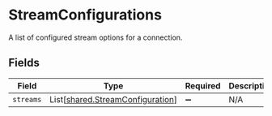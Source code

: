 # StreamConfigurations

A list of configured stream options for a connection.


## Fields

| Field                                                                          | Type                                                                           | Required                                                                       | Description                                                                    |
| ------------------------------------------------------------------------------ | ------------------------------------------------------------------------------ | ------------------------------------------------------------------------------ | ------------------------------------------------------------------------------ |
| `streams`                                                                      | List[[shared.StreamConfiguration](../../models/shared/streamconfiguration.md)] | :heavy_minus_sign:                                                             | N/A                                                                            |